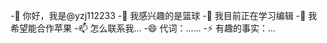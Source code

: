 -👋 你好，我是@yzj112233
-👀 我感兴趣的是篮球
-🌱 我目前正在学习编辑
-💞️ 我希望能合作苹果
-📫 怎么联系我...
-😄 代词：......
-⚡ 有趣的事实：...

<!---
yzj112233/yzj112233是a ✨ special ✨ 存储库，因为它的“README.md”(此文件)出现在GitHub配置文件中。
您可以单击“预览”链接查看所做的更改。
--->
